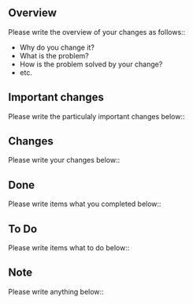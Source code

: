 ## Overview
Please write the overview of your changes as follows::
+ Why do you change it?
+ What is the problem?
+ How is the problem solved by your change?
+ etc.


## Important changes
Please write the particulaly important changes below::


## Changes
Please write your changes below::


## Done
Please write items what you completed below::


## To Do
Please write items what to do below::


## Note
Please write anything below::